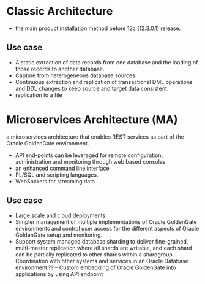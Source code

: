 # Classic Architecture
- the main product installation method before 12c (12.3.0.1) release.
## Use case
- A static extraction of data records from one database and the loading of those records to another database.
- Capture from heterogeneous database sources. 
- Continuous extraction and replication of transactional DML operations and DDL changes to keep source and target data consistent.
- replication to a file



# Microservices Architecture (MA)
a microservices architecture that enables REST services as part of the Oracle GoldenGate environment.
- API end-points can be leveraged for remote configuration, administration and monitoring through web based consoles
- an enhanced command line interface
- PL/SQL and scripting languages.
- WebSockets for streaming data
## Use case
- Large scale and cloud deployments
- Simpler management of multiple implementations of Oracle GoldenGate environments and control user access for the different aspects of Oracle GoldenGate setup and monitoring.
- Support system managed database sharding to deliver fine-grained, multi-master replication where all shards are writable, and each shard can be partially replicated to other shards within a shardgroup.
– Coordination with other systems and services in an Oracle Database environment.??
– Custom embedding of Oracle GoldenGate into applications by using API endpoint


